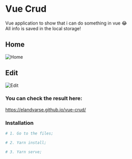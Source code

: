 # Vue Crud

Vue application to show that i can do something in vue 😂
<br> All info is saved in the local storage!

## Home
![Home](https://i.imgur.com/WLygvIs.png)

## Edit 
![Edit](https://i.imgur.com/2xFuEPL.png)

### You can check the result here: 
https://elandvarse.github.io/vue-crud/

### Installation ###

```sh
# 1. Go to the files;

# 2. Yarn install;

# 3. Yarn serve;
```


